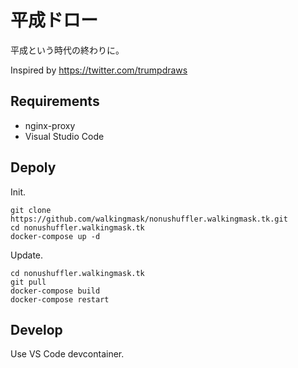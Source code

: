 # 平成ドロー

平成という時代の終わりに。

Inspired by https://twitter.com/trumpdraws


## Requirements

* nginx-proxy
* Visual Studio Code


## Depoly

Init.

```
git clone https://github.com/walkingmask/nonushuffler.walkingmask.tk.git
cd nonushuffler.walkingmask.tk
docker-compose up -d
```

Update.

```
cd nonushuffler.walkingmask.tk
git pull
docker-compose build
docker-compose restart
```


## Develop

Use VS Code devcontainer.
